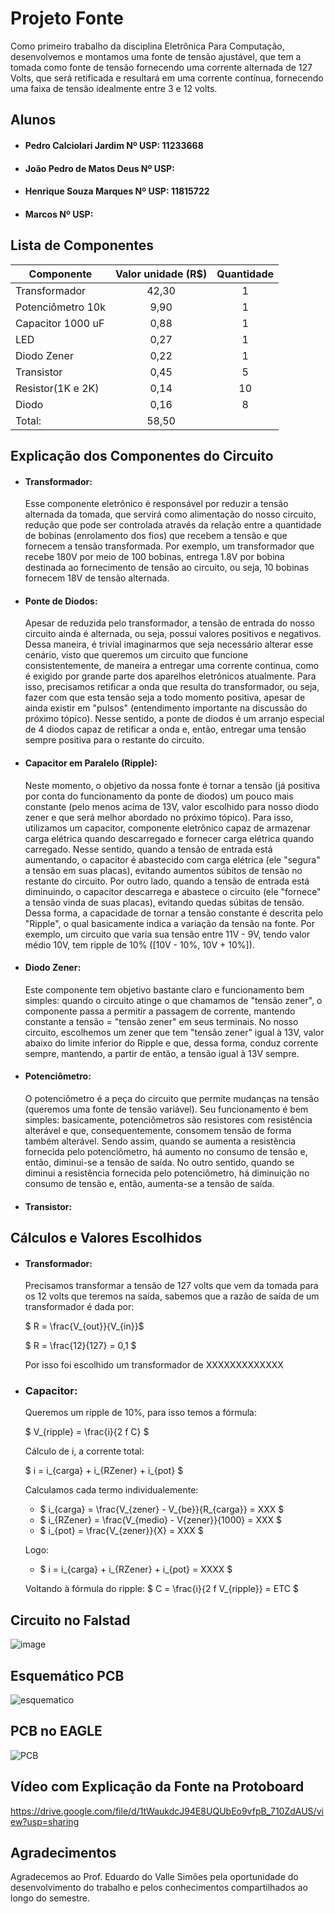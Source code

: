 # Projeto Fonte

Como primeiro trabalho da disciplina Eletrônica Para Computação, desenvolvemos e montamos uma fonte de tensão ajustável, que tem a tomada como fonte de tensão fornecendo uma corrente alternada de 127 Volts, que será retificada e resultará em uma corrente contínua, fornecendo uma faixa de tensão idealmente entre 3 e 12 volts.

## Alunos
- #### Pedro Calciolari Jardim Nº USP: 11233668
- #### João Pedro de Matos Deus Nº USP:
- #### Henrique Souza Marques Nº USP: 11815722
- #### Marcos Nº USP: 

## Lista de Componentes

| Componente        | Valor unidade (R$) | Quantidade |
|-------------------|:------------------:|:----------:|
| Transformador     |        42,30       |      1     |
| Potenciômetro 10k |         9,90       |      1     |
| Capacitor 1000 uF |         0,88       |      1     |
| LED               |         0,27       |      1     |
| Diodo Zener       |         0,22       |      1     |
| Transistor        |         0,45       |      5     |
| Resistor(1K e 2K) |         0,14       |      10    |
| Diodo             |         0,16       |      8     |
| Total:            |        58,50       |            |

## Explicação dos  Componentes do Circuito

-  #### Transformador:
    Esse componente eletrônico é responsável por reduzir a tensão alternada da tomada, que servirá como alimentação do nosso circuito, redução que pode ser controlada através da relação entre a quantidade de bobinas (enrolamento dos fios) que recebem a tensão e que fornecem a tensão transformada. Por exemplo, um transformador que recebe 180V por meio de 100 bobinas, entrega 1.8V por bobina destinada ao fornecimento de tensão ao circuito, ou seja, 10 bobinas fornecem 18V de tensão alternada.

-  #### Ponte de Diodos:
    Apesar de reduzida pelo transformador, a tensão de entrada do nosso circuito ainda é alternada, ou seja, possui valores positivos e negativos. Dessa maneira, é trivial imaginarmos que seja necessário alterar esse cenário, visto que queremos um circuito que funcione consistentemente, de maneira a entregar uma corrente continua, como é exigido por grande parte dos aparelhos eletrônicos atualmente. Para isso, precisamos retificar a onda que resulta do transformador, ou seja, fazer com que esta tensão seja a todo momento positiva, apesar de ainda existir em "pulsos" (entendimento importante na discussão do próximo tópico). Nesse sentido, a ponte de diodos é um arranjo especial de 4 diodos capaz de retificar a onda e, então, entregar uma tensão sempre positiva para o restante do circuito. 
 
-  #### Capacitor em Paralelo (Ripple):
    Neste momento, o objetivo da nossa fonte é tornar a tensão (já positiva por conta do funcionamento da ponte de diodos) um pouco mais constante (pelo menos acima de 13V, valor escolhido para nosso diodo zener e que será melhor abordado no próximo tópico). Para isso, utilizamos um capacitor, componente eletrônico capaz de armazenar carga elétrica quando descarregado e fornecer carga elétrica quando carregado. Nesse sentido, quando a tensão de entrada está aumentando, o capacitor é abastecido com carga elétrica (ele "segura" a tensão em suas placas), evitando aumentos súbitos de tensão no restante do circuito. Por outro lado, quando a tensão de entrada está diminuindo, o capacitor descarrega e abastece o circuito (ele "fornece" a tensão vinda de suas placas), evitando quedas súbitas de tensão. Dessa forma, a capacidade de tornar a tensão constante é descrita pelo "Ripple", o qual basicamente indica a variação da tensão na fonte. Por exemplo, um circuito que varia sua tensão entre 11V - 9V, tendo valor médio 10V, tem ripple de 10% ([10V - 10%, 10V + 10%]).
        
-  #### Diodo Zener:
    Este componente tem objetivo bastante claro e funcionamento bem simples: quando o circuito atinge o que chamamos de "tensão zener", o componente passa a permitir a passagem de corrente, mantendo constante a tensão = "tensão zener" em seus terminais. No nosso circuito, escolhemos um zener que tem "tensão zener" igual à 13V, valor abaixo do limite inferior do Ripple e que, dessa forma, conduz corrente sempre, mantendo, a partir de então, a tensão igual à 13V sempre.
        
-  #### Potenciômetro:
    O potenciômetro é a peça do circuito que permite mudanças na tensão (queremos uma fonte de tensão variável). Seu funcionamento é bem simples: basicamente, potenciômetros são resistores com resistência alterável e que, consequentemente, consomem tensão de forma também alterável. Sendo assim, quando se aumenta a resistência fornecida pelo potenciômetro, há aumento no consumo de tensão e, então, diminui-se a tensão de saída. No outro sentido, quando se diminui a resistência fornecida pelo potenciômetro, há diminuição no consumo de tensão e, então, aumenta-se a tensão de saída.
        
-  #### Transistor:

## Cálculos e Valores Escolhidos

-   #### Transformador:
    Precisamos transformar a tensão de 127 volts que vem da tomada para os 12 volts que teremos na saída, sabemos que a razão de saída de um transformador é dada por:
    
    $ R = \frac{V_{out}}{V_{in}}$
    
    $ R = \frac{12}{127} = 0,1 $
    
    Por isso foi escolhido um transformador de XXXXXXXXXXXXX

- ### Capacitor:
    Queremos um ripple de 10%, para isso temos a fórmula:
    
    $ V_{ripple} = \frac{i}{2 f C} $
    
    Cálculo de i, a corrente total:
    
    $ i = i_{carga} + i_{RZener} + i_{pot} $

    Calculamos cada termo individualemente:
    - $ i_{carga} = \frac{V_{zener} - V_{be}}{R_{carga}} = XXX $
    - $ i_{RZener} = \frac{V_{medio} - V{zener}}{1000} = XXX $
    - $ i_{pot} = \frac{V_{zener}}{X} = XXX $
    
    Logo:
    - $ i = i_{carga} + i_{RZener} + i_{pot} = XXXX $
    
    Voltando à fórmula do ripple:
    $ C = \frac{i}{2 f V_{ripple}} = ETC $


## Circuito no Falstad

![image](https://user-images.githubusercontent.com/102276547/178896952-6f3df1ec-73fe-45f5-a038-b42cbd7a9b28.png)

## Esquemático PCB

![esquematico](https://user-images.githubusercontent.com/102276547/178897100-271a314d-80fd-48f8-80b7-221d812a848e.png)

## PCB no EAGLE

![PCB](https://user-images.githubusercontent.com/102276547/178897141-8f8c4519-6c07-4e2f-bd0f-da899dc72a5a.png)

## Vídeo com Explicação da Fonte na Protoboard 

https://drive.google.com/file/d/1tWaukdcJ94E8UQUbEo9vfpB_710ZdAUS/view?usp=sharing

## Agradecimentos

Agradecemos ao Prof. Eduardo do Valle Simões pela oportunidade do desenvolvimento do trabalho e pelos conhecimentos compartilhados ao longo do semestre.
